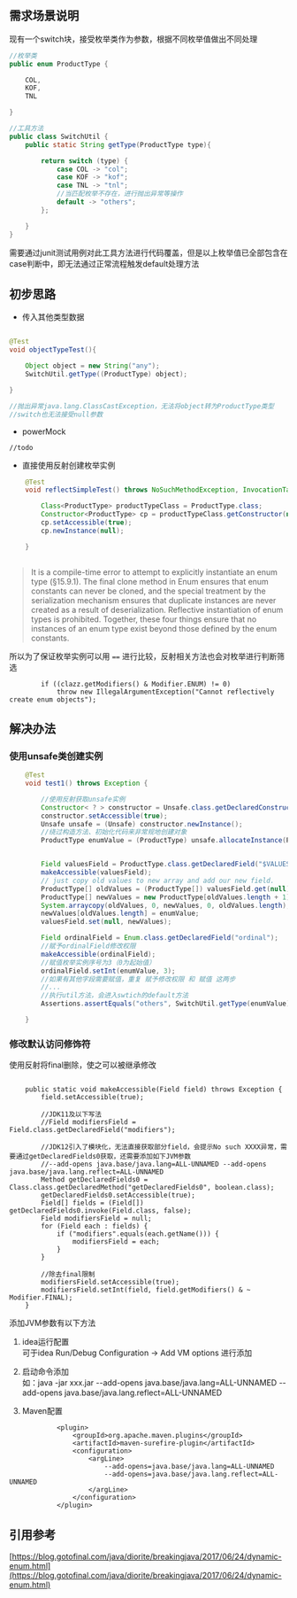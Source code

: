 ## 需求场景说明

现有一个switch块，接受枚举类作为参数，根据不同枚举值做出不同处理
```java
//枚举类
public enum ProductType {

    COL,
    KOF,
    TNL

}

//工具方法
public class SwitchUtil {
    public static String getType(ProductType type){

        return switch (type) {
            case COL -> "col";
            case KOF -> "kof";
            case TNL -> "tnl";
            //当匹配枚举不存在，进行抛出异常等操作
            default -> "others";
        };

    }
}
```

需要通过junit测试用例对此工具方法进行代码覆盖，但是以上枚举值已全部包含在case判断中，即无法通过正常流程触发default处理方法


## 初步思路

* 传入其他类型数据
```java

@Test
void objectTypeTest(){

    Object object = new String("any");
    SwitchUtil.getType((ProductType) object);

}

//抛出异常java.lang.ClassCastException，无法将object转为ProductType类型
//switch也无法接受null参数

```
* powerMock

```
//todo
```

* 直接使用反射创建枚举实例

```java
    @Test
    void reflectSimpleTest() throws NoSuchMethodException, InvocationTargetException, InstantiationException, IllegalAccessException {

        Class<ProductType> productTypeClass = ProductType.class;
        Constructor<ProductType> cp = productTypeClass.getConstructor(null);
        cp.setAccessible(true);
        cp.newInstance(null);

    }
    
```

> It is a compile-time error to attempt to explicitly instantiate an enum type (§15.9.1). 
> The final clone method in Enum ensures that enum constants can never be cloned, 
> and the special treatment by the serialization mechanism ensures that duplicate instances are never created as a result of deserialization. 
> Reflective instantiation of enum types is prohibited. Together, these four things ensure that no instances of an enum type exist beyond those defined by the enum constants.

所以为了保证枚举实例可以用 `==` 进行比较，反射相关方法也会对枚举进行判断筛选
```
        if ((clazz.getModifiers() & Modifier.ENUM) != 0)
            throw new IllegalArgumentException("Cannot reflectively create enum objects");
```


## 解决办法


### 使用unsafe类创建实例

```java
    @Test
    void test1() throws Exception {

        //使用反射获取unsafe实例
        Constructor< ? > constructor = Unsafe.class.getDeclaredConstructors()[0];
        constructor.setAccessible(true);
        Unsafe unsafe = (Unsafe) constructor.newInstance();
        //绕过构造方法、初始化代码来非常规地创建对象
        ProductType enumValue = (ProductType) unsafe.allocateInstance(ProductType.class);


        Field valuesField = ProductType.class.getDeclaredField("$VALUES");
        makeAccessible(valuesField);
        // just copy old values to new array and add our new field.
        ProductType[] oldValues = (ProductType[]) valuesField.get(null);
        ProductType[] newValues = new ProductType[oldValues.length + 1];
        System.arraycopy(oldValues, 0, newValues, 0, oldValues.length);
        newValues[oldValues.length] = enumValue;
        valuesField.set(null, newValues);

        Field ordinalField = Enum.class.getDeclaredField("ordinal");
        //赋予ordinalField修改权限
        makeAccessible(ordinalField);
        //赋值枚举实例序号为3（0为起始值）
        ordinalField.setInt(enumValue, 3);
        //如果有其他字段需要赋值，重复 赋予修改权限 和 赋值 这两步
        //...
        //执行util方法，会进入swtich的default方法
        Assertions.assertEquals("others", SwitchUtil.getType(enumValue));

    }
```


### 修改默认访问修饰符

使用反射将final删除，使之可以被继承修改

```

    public static void makeAccessible(Field field) throws Exception {
        field.setAccessible(true);
        
        //JDK11及以下写法
        //Field modifiersField = Field.class.getDeclaredField("modifiers");
        
        //JDK12引入了模块化，无法直接获取部分field，会提示No such XXXX异常，需要通过getDeclaredFields0获取，还需要添加如下JVM参数
        //--add-opens java.base/java.lang=ALL-UNNAMED --add-opens java.base/java.lang.reflect=ALL-UNNAMED
        Method getDeclaredFields0 = Class.class.getDeclaredMethod("getDeclaredFields0", boolean.class);
        getDeclaredFields0.setAccessible(true);
        Field[] fields = (Field[]) getDeclaredFields0.invoke(Field.class, false);
        Field modifiersField = null;
        for (Field each : fields) {
            if ("modifiers".equals(each.getName())) {
                modifiersField = each;
            }
        }
        
        //除去final限制
        modifiersField.setAccessible(true);
        modifiersField.setInt(field, field.getModifiers() & ~ Modifier.FINAL);
    }
```


添加JVM参数有以下方法

1. idea运行配置  
可于idea Run/Debug Configuration -> Add VM options 进行添加

2. 启动命令添加  
如：java -jar xxx.jar --add-opens java.base/java.lang=ALL-UNNAMED --add-opens java.base/java.lang.reflect=ALL-UNNAMED

3. Maven配置  

```
            <plugin>
                <groupId>org.apache.maven.plugins</groupId>
                <artifactId>maven-surefire-plugin</artifactId>
                <configuration>
                    <argLine>
                        --add-opens=java.base/java.lang=ALL-UNNAMED 
                        --add-opens=java.base/java.lang.reflect=ALL-UNNAMED
                    </argLine>
                </configuration>
            </plugin>
```


## 引用参考

[https://blog.gotofinal.com/java/diorite/breakingjava/2017/06/24/dynamic-enum.html](https://blog.gotofinal.com/java/diorite/breakingjava/2017/06/24/dynamic-enum.html)


